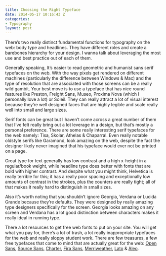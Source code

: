 ```yaml
---
title: Choosing the Right Typeface
date: 2014-05-17 10:16:43 Z
categories:
- Typography
layout: post
---
```


There’s two really distinct fundamental functions for typography on the web: body type and headlines. They have different roles and create a barebones hierarchy for your design. I wanna talk about leveraging the most use and best practice out of each of them.

Generally speaking, It’s easier to read geometric and humanist sans serif typefaces on the web. With the way pixels get rendered on different machines (particularly the difference between Windows &amp; Mac) and the type of resolution that are associated with those screens can be a really wild gambit. Your best move is to use a typeface that has nice round features like Preston, Freight Sans, Museo, Proxima Nova (which I personally love a lot) or Soleil. They can really attract a lot of visual interest because they’re well designed faces that are highly legible and scale really well into small and large sizes.

Serif fonts can be great but I haven’t come across a great number of them that I’ve felt really bring out a lot leverage in a design, but that’s mostly a personal preference. There are some really interesting serif typefaces for the web namely: Tisa, Skolar, Athelas &amp; Chaparral. Even really notable oldstyle serifs like Garamond, look amazing on the web, despite the fact the designer likely never imagined that his typeface would ever not be printed on a page.

Great type for text generally has low contrast and a high x-height in a regular/book weight, while headline type does better with fonts that are bold with higher contrast. And despite what you might think, Helvetica is really terrible for this; it has a really poor spacing and exceptionally low amounts of contrast in the strokes, plus the counters are really tight; all of that makes it really hard to distinguish in small sizes.

Also it’s worth noting that you shouldn’t ignore Georgia, Verdana or Lucida Grande because they’re defaults. They were designed by really amazing type designers specifically for the screen. Georgia looks amazing on any screen and Verdana has a lot good distinction between characters makes it really ideal in running type.

There a lot resources to get free web fonts to put on your site. You will get what you pay for, there’s a lot of trash, a lot really inappropriate typefaces for the web and really sloppy student work. There are few treasures, a few free typefaces that come to mind that are actually great for the web: [Open Sans](http://opensans.com/), [Source Sans](http://store1.adobe.com/cfusion/store/html/index.cfm?event=displayFontPackage&amp;amp;code=1959), [Charter](http://practicaltypography.com/charter.html), [Fira Sans](http://www.mozilla.org/en-US/styleguide/products/firefox-os/typeface/), [Merriweather](http://sorkintype.com/fonts.html), [Lato](http://www.latofonts.com/) &amp; [Aleo](https://www.behance.net/gallery/ALEO-Free-Font-Family/8018673).
